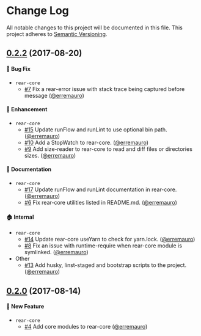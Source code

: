 # Change Log

All notable changes to this project will be documented in this file.
This project adheres to [Semantic Versioning](http://semver.org/).

## [0.2.2] (2017-08-20)

#### :bug: Bug Fix
* `rear-core`
  * [#7](https://github.com/rearjs/rear/pull/7) Fix a rear-error issue with
  stack trace being captured before message
  ([@erremauro](https://github.com/erremauro))

#### :rocket: Enhancement
* `rear-core`
  * [#15](https://github.com/rearjs/rear/pull/15) Update runFlow and runLint to
  use optional bin path. ([@erremauro](https://github.com/erremauro))
  * [#10](https://github.com/rearjs/rear/pull/10) Add a StopWatch to rear-core. ([@erremauro](https://github.com/erremauro))
  * [#9](https://github.com/rearjs/rear/pull/9) Add size-reader to rear-core to
  read and diff files or directories sizes.
  ([@erremauro](https://github.com/erremauro))

#### :memo: Documentation
* `rear-core`
  * [#17](https://github.com/rearjs/rear/pull/17) Update runFlow and runLint
  documentation in rear-core. ([@erremauro](https://github.com/erremauro))
  * [#6](https://github.com/rearjs/rear/pull/6) Fix rear-core utilities listed
  in README.md. ([@erremauro](https://github.com/erremauro))

#### :house: Internal
* `rear-core`
  * [#14](https://github.com/rearjs/rear/pull/14) Update rear-core useYarn to
  check for yarn.lock. ([@erremauro](https://github.com/erremauro))
  * [#8](https://github.com/rearjs/rear/pull/8) Fix an issue with
  runtime-require when rear-core module is symlinked.
  ([@erremauro](https://github.com/erremauro))
* Other
  * [#13](https://github.com/rearjs/rear/pull/13) Add husky, linst-staged and
  bootstrap scripts to the project. ([@erremauro](https://github.com/erremauro))

## [0.2.0] (2017-08-14)

#### :rocket: New Feature
* `rear-core`
  * [#4](https://github.com/rearjs/rear/pull/4) Add core modules to rear-core
  ([@erremauro](https://github.com/erremauro))

[0.2.2]: https://github.com/rearjs/rear/compare/v0.2.0...v0.2.2
[0.2.0]: https://github.com/rearjs/rear/compare/v0.1.4...v0.2.0
